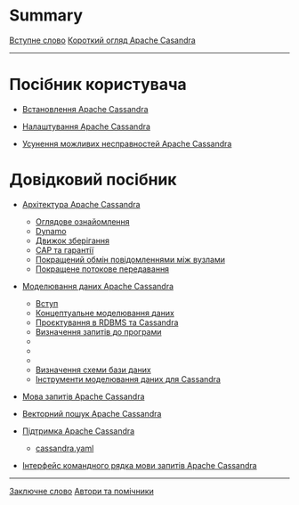 # Summary

[Вступне слово](./prefix/introduction.md)
[Короткий огляд Apache Casandra](./prefix/overview.md)

---

# Посібник користувача

- [Встановлення Apache Cassandra](./body/user_guide/installation.md)

- [Налаштування Apache Cassandra](./body/user_guide/configuring_over.md)

- [Усунення можливих несправностей Apache Cassandra](./body/user_guide/troubleshooting.md)

# Довідковий посібник


- [Архітектура Apache Cassandra](./body/reference_guide/architecture.md)
    - [Оглядове ознайомлення](./body/reference_guide/architecture/overview.md)
    - [Dynamo](./body/reference_guide/architecture/dymano.md)
    - [Движок зберігання](./body/reference_guide/architecture/storage_engine.md)
    - [CAP та гарантії](./body/reference_guide/architecture/guarantees.md)
    - [Покращений обмін повідомленнями між вузлами]()
    - [Покращене потокове передавання]()

- [Моделювання даних Apache Cassandra](./body/reference_guide/data_modeling.md)
    - [Вступ](./body/reference_guide/data_modeling/introduction.md)
    - [Концептуальне моделювання даних](./body/reference_guide/data_modeling/conceptual_data_modeling.md)
    - [Проєктування в RDBMS та Cassandra](./body/reference_guide/data_modeling/rdbms_design.md)
    - [Визначення запитів до програми](./body/reference_guide/data_modeling/defining_app_queries.md)
    - [](./body/reference_guide/data_modeling/logical_dm.md)
    - [](./body/reference_guide/data_modeling/physical_dm.md)
    - [](./body/reference_guide/data_modeling/evaluating_refining_dm.md)
    - [Визначення схеми бази даних](./body/reference_guide/data_modeling/defining_schema.md)
    - [Інструменти моделювання даних для Cassandra](./body/reference_guide/data_modeling/cassandra_dm_tools.md)

- [Мова запитів Apache Cassandra](./body/reference_guide/cql.md)

- [Векторний пошук Apache Cassandra](./body/reference_guide/vector_search.md)

- [Підтримка Apache Cassandra](./body/reference_guide/managing.md)
    - [cassandra.yaml](./body/reference_guide/managing/casandra_yaml.md)

- [Інтерфейс командного рядка мови запитів Apache Cassandra](./body/reference_guide/sqlsh.md)

---

[Заключне слово](./suffix/foreword.md)
[Автори та помічники](./suffix/authors_contributors.md)